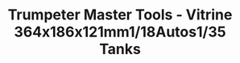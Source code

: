 ---
layout: product
title: "Trumpeter Master Tools - Vitrine 364x186x121mm1/18Autos1/35 Tanks"
price: "N/A" 
desc: "N/A"
img_path: "/assets/img/TRU09815.webp"
brand: "N/A"
available: false
special_offer: false
new: false
soon: false
cat: "0N/A"
subcat: "0N/A"
subsubcat: "0N/A"
sifra: "TRU09815"
popular: false
---